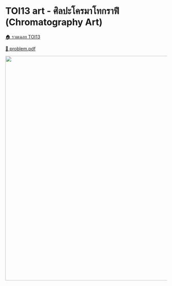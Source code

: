 <!-- @codegen_problem begin -->
# TOI13 art - ศิลปะโครมาโทกราฟี (Chromatography Art)

[🏠 รวมเฉลย TOI13](../)

[💎 problem.pdf](./toi13_art.pdf)

<img width="700" src="https://github.com/krist7599555/toi/assets/19445033/80c80822-7583-4bcd-a705-dae3eacdee85" />
<!-- @codegen_problem end -->
